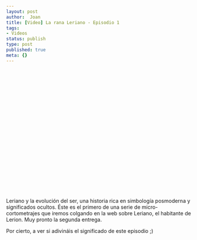 ```yaml
---
layout: post
author:  Joan
title: [Video] La rana Leriano - Episodio 1
tags:
- Videos
status: publish
type: post
published: true
meta: {}
---
```

<object width="425" height="350"><param name="movie" value="http://www.youtube.com/v/8uegmw2M1PU"></param><embed src="http://www.youtube.com/v/8uegmw2M1PU" type="application/x-shockwave-flash" width="450" height="350"></embed></object><br />Leriano y la evolución del ser, una historia rica en simbología posmoderna y significados ocultos. Éste es el primero de una serie de micro-cortometrajes que iremos colgando en la web sobre Leriano, el habitante de Lerion. Muy pronto la segunda entrega. 

Por cierto, a ver si adivináis el significado de este episodio ;)


